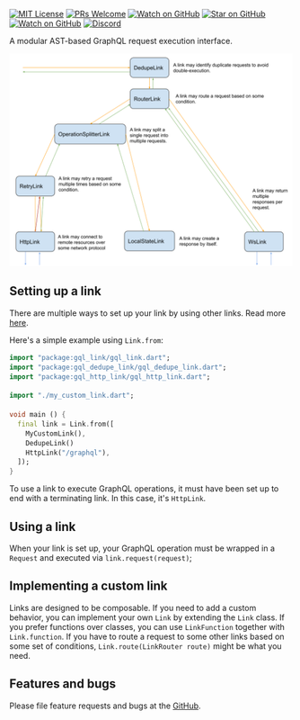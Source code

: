 [![MIT License][license-badge]][license-link]
[![PRs Welcome][prs-badge]][prs-link]
[![Watch on GitHub][github-watch-badge]][github-watch-link]
[![Star on GitHub][github-star-badge]][github-star-link]
[![Watch on GitHub][github-forks-badge]][github-forks-link]
[![Discord][discord-badge]][discord-link]

[license-badge]: https://img.shields.io/github/license/gql-dart/gql.svg?style=for-the-badge
[license-link]: https://github.com/gql-dart/gql/blob/master/LICENSE
[prs-badge]: https://img.shields.io/badge/PRs-welcome-brightgreen.svg?style=for-the-badge
[prs-link]: https://github.com/gql-dart/gql/issues

[github-watch-badge]: https://img.shields.io/github/watchers/gql-dart/gql.svg?style=for-the-badge&logo=github&logoColor=ffffff
[github-watch-link]: https://github.com/gql-dart/gql/watchers
[github-star-badge]: https://img.shields.io/github/stars/gql-dart/gql.svg?style=for-the-badge&logo=github&logoColor=ffffff
[github-star-link]: https://github.com/gql-dart/gql/stargazers
[github-forks-badge]: https://img.shields.io/github/forks/gql-dart/gql.svg?style=for-the-badge&logo=github&logoColor=ffffff
[github-forks-link]: https://github.com/gql-dart/gql/network/members

[discord-badge]: https://img.shields.io/discord/559455668810153989.svg?style=for-the-badge&logo=discord&logoColor=ffffff
[discord-link]: https://discord.gg/NryjpVa

A modular AST-based GraphQL request execution interface.

![A hypothetical Link setup](./assets/gql_link.svg "A hypothetical Link setup")


## Setting up a link

There are multiple ways to set up your link by using other links.
Read more [here](https://pub.dev/documentation/gql_link/latest/link/Link-class.html).

Here's a simple example using `Link.from`:
```dart
import "package:gql_link/gql_link.dart";
import "package:gql_dedupe_link/gql_dedupe_link.dart";
import "package:gql_http_link/gql_http_link.dart";

import "./my_custom_link.dart";

void main () {
  final link = Link.from([
    MyCustomLink(),
    DedupeLink()
    HttpLink("/graphql"),
  ]);
}
```

To use a link to execute GraphQL operations, it must have been set up to end with a terminating link.
In this case, it's `HttpLink`.

## Using a link

When your link is set up, your GraphQL operation must be wrapped in a `Request` and executed via `link.request(request)`;

## Implementing a custom link

Links are designed to be composable. If you need to add a custom behavior, you can implement your own `Link`
by extending the `Link` class. If you prefer functions over classes, you can use `LinkFunction` together with `Link.function`.
If you have to route a request to some other links based on some set of conditions, `Link.route(LinkRouter route)`
might be what you need.

## Features and bugs

Please file feature requests and bugs at the [GitHub][tracker].

[tracker]: https://github.com/gql-dart/gql/issues
